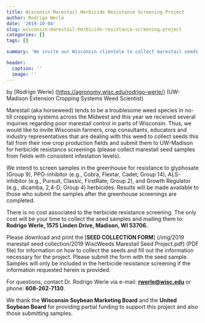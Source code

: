 ```yaml
---
title: Wisconsin Marestail Herbicide Resistance Screening Project
author: Rodrigo Werle
date: '2019-10-04'
slug: wisconsin-marestail-herbicide-resistance-screening-project
categories: []
tags: []

summary: 'We invite our Wisconsin clientele to collect marestail seeds this fall from their row crop production fields and submit them to UW-Madison for herbicide resistance screenings.'

header:
  caption: ''
  image: ''
---
```

by [Rodrigo Werle] (https://agronomy.wisc.edu/rodrigo-werle/) (UW-Madison Extension Cropping Systems Weed Scientist)

Marestail (aka horseweed) tends to be a troublesome weed species in no-till cropping systems across the Midwest and this year we received several inquiries regarding poor marestail control in parts of Wisconsin. Thus, we would like to invite Wisconsin farmers, crop consultants, educators and industry representatives that are dealing with this weed to collect seeds this fall from their row crop production fields and submit them to UW-Madison for herbicide resistance screenings (please collect marestail seed samples from fields with consistent infestation levels). 

We intend to screen samples in the greenhouse for resistance to glyphosate (Group 9), PPO-inhibitor (e.g., Cobra, Flextar, Cadet; Group 14), ALS-inhibitor (e.g., Pursuit, Classic, FirstRate; Group 2), and Growth Regulator (e.g., dicamba, 2,4-D; Group 4) herbicides. Results will be made available to those who submit the samples after the greenhouse screenings are completed. 

There is no cost associated to the herbicide resistance screening. The only cost will be your time to collect the seed samples and mailing them to: **Rodrigo Werle, 1575 Linden Drive, Madison, WI 53706.**

Please download and print the [**SEED COLLECTION FORM**] (/img/2019 marestail seed collection/2019 WiscWeeds Marestail Seed Project.pdf) (PDF file) for information on how to collect the seeds and fill out the information necessary for the project. Please submit the form with the seed sample. Samples will only be included in the herbicide resistance screening if the information requested herein is provided. 

For questions, contact Dr. Rodrigo Werle via e-mail: **rwerle@wisc.edu** or phone: **608-262-7130**.  

We thank the **Wisconsin Soybean Marketing Board** and the **United Soybean Board** for providing partial funding to support this project and also those submitting samples. 


